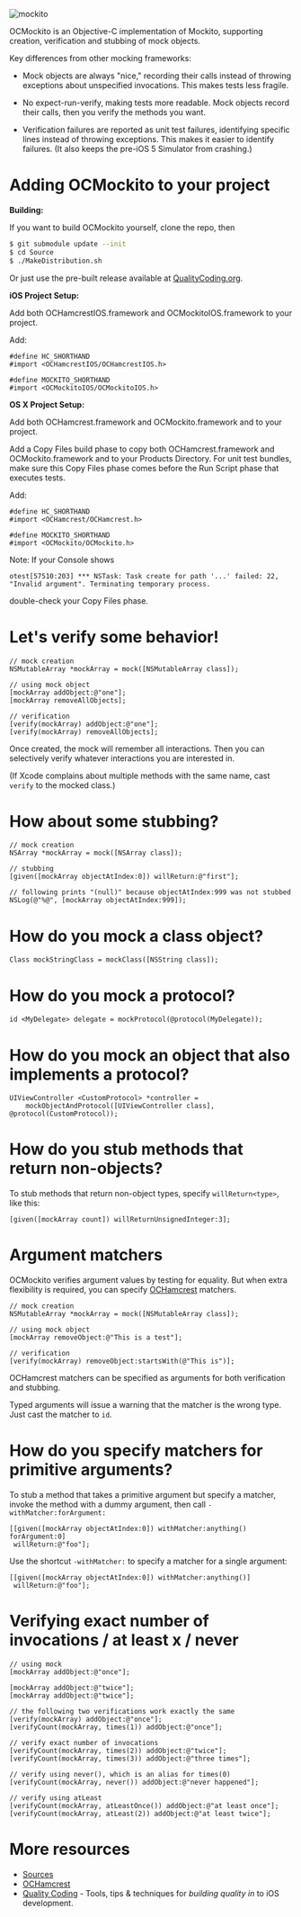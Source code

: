 ![mockito](http://docs.mockito.googlecode.com/hg/latest/org/mockito/logo.jpg)

OCMockito is an Objective-C implementation of Mockito, supporting creation,
verification and stubbing of mock objects.

Key differences from other mocking frameworks:

* Mock objects are always "nice," recording their calls instead of throwing
  exceptions about unspecified invocations. This makes tests less fragile.

* No expect-run-verify, making tests more readable. Mock objects record their
  calls, then you verify the methods you want.

* Verification failures are reported as unit test failures, identifying specific
  lines instead of throwing exceptions. This makes it easier to identify
  failures. (It also keeps the pre-iOS 5 Simulator from crashing.)


Adding OCMockito to your project
================================

__Building:__

If you want to build OCMockito yourself, clone the repo, then

```sh
$ git submodule update --init
$ cd Source
$ ./MakeDistribution.sh
```

Or just use the pre-built release available at
[QualityCoding.org](http://qualitycoding.org/resources/).

__iOS Project Setup:__

Add both OCHamcrestIOS.framework and OCMockitoIOS.framework to your project.

Add:

    #define HC_SHORTHAND
    #import <OCHamcrestIOS/OCHamcrestIOS.h>

    #define MOCKITO_SHORTHAND
    #import <OCMockitoIOS/OCMockitoIOS.h>

__OS X Project Setup:__

Add both OCHamcrest.framework and OCMockito.framework and to your project.

Add a Copy Files build phase to copy both OCHamcrest.framework and
OCMockito.framework and to your Products Directory. For unit test bundles, make
sure this Copy Files phase comes before the Run Script phase that executes
tests.

Add:

    #define HC_SHORTHAND
    #import <OCHamcrest/OCHamcrest.h>

    #define MOCKITO_SHORTHAND
    #import <OCMockito/OCMockito.h>

Note: If your Console shows

    otest[57510:203] *** NSTask: Task create for path '...' failed: 22, "Invalid argument". Terminating temporary process.

double-check your Copy Files phase.


Let's verify some behavior!
===========================

```obj-c
// mock creation
NSMutableArray *mockArray = mock([NSMutableArray class]);

// using mock object
[mockArray addObject:@"one"];
[mockArray removeAllObjects];

// verification
[verify(mockArray) addObject:@"one"];
[verify(mockArray) removeAllObjects];
```

Once created, the mock will remember all interactions. Then you can selectively
verify whatever interactions you are interested in.

(If Xcode complains about multiple methods with the same name, cast ``verify``
to the mocked class.)


How about some stubbing?
========================

```obj-c
// mock creation
NSArray *mockArray = mock([NSArray class]);

// stubbing
[given([mockArray objectAtIndex:0]) willReturn:@"first"];

// following prints "(null)" because objectAtIndex:999 was not stubbed
NSLog(@"%@", [mockArray objectAtIndex:999]);
```


How do you mock a class object?
===============================

```obj-c
Class mockStringClass = mockClass([NSString class]);
```


How do you mock a protocol?
===========================

```obj-c
id <MyDelegate> delegate = mockProtocol(@protocol(MyDelegate));
```


How do you mock an object that also implements a protocol?
==========================================================

```obj-c
UIViewController <CustomProtocol> *controller =
    mockObjectAndProtocol([UIViewController class], @protocol(CustomProtocol));
```


How do you stub methods that return non-objects?
================================================

To stub methods that return non-object types, specify ``willReturn<type>``,
like this:

```obj-c
[given([mockArray count]) willReturnUnsignedInteger:3];
```


Argument matchers
=================

OCMockito verifies argument values by testing for equality. But when extra
flexibility is required, you can specify
 [OCHamcrest](https://github.com/hamcrest/OCHamcrest) matchers.

```obj-c
// mock creation
NSMutableArray *mockArray = mock([NSMutableArray class]);

// using mock object
[mockArray removeObject:@"This is a test"];

// verification
[verify(mockArray) removeObject:startsWith(@"This is")];
```

OCHamcrest matchers can be specified as arguments for both verification and
stubbing.

Typed arguments will issue a warning that the matcher is the wrong type. Just
cast the matcher to ``id``.


How do you specify matchers for primitive arguments?
====================================================

To stub a method that takes a primitive argument but specify a matcher, invoke
the method with a dummy argument, then call ``-withMatcher:forArgument:``

```obj-c
[[given([mockArray objectAtIndex:0]) withMatcher:anything() forArgument:0]
 willReturn:@"foo"];
```

Use the shortcut ``-withMatcher:`` to specify a matcher for a single argument:

```obj-c
[[given([mockArray objectAtIndex:0]) withMatcher:anything()]
 willReturn:@"foo"];
```


Verifying exact number of invocations / at least x / never
==========================================================

```obj-c
// using mock
[mockArray addObject:@"once"];

[mockArray addObject:@"twice"];
[mockArray addObject:@"twice"];

// the following two verifications work exactly the same
[verify(mockArray) addObject:@"once"];
[verifyCount(mockArray, times(1)) addObject:@"once"];

// verify exact number of invocations
[verifyCount(mockArray, times(2)) addObject:@"twice"];
[verifyCount(mockArray, times(3)) addObject:@"three times"];

// verify using never(), which is an alias for times(0)
[verifyCount(mockArray, never()) addObject:@"never happened"];

// verify using atLeast
[verifyCount(mockArray, atLeastOnce()) addObject:@"at least once"];
[verifyCount(mockArray, atLeast(2)) addObject:@"at least twice"];
```


More resources
==============

* [Sources](https://github.com/jonreid/OCMockito)
* [OCHamcrest](https://github.com/hamcrest/OCHamcrest)
* [Quality Coding](http://qualitycoding.org/) - Tools, tips &
techniques for _building quality in_ to iOS development.
